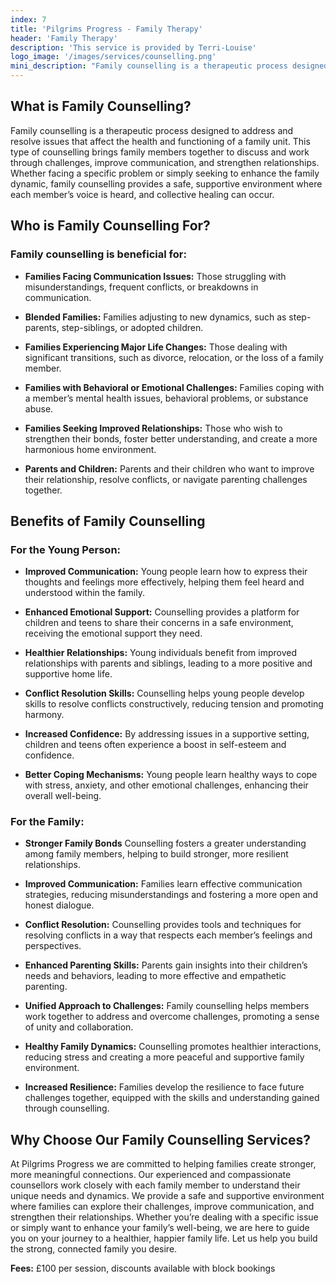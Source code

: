 ```yaml
---
index: 7
title: 'Pilgrims Progress - Family Therapy'
header: 'Family Therapy'
description: 'This service is provided by Terri-Louise'
logo_image: '/images/services/counselling.png'
mini_description: "Family counselling is a therapeutic process designed to address and resolve issues that affect the health and functioning of a family unit. This type of counselling brings family members together to discuss and work through challenges, improve communication, and strengthen relationships. Whether facing a specific problem or simply seeking to enhance the family dynamic, family counselling provides a safe, supportive environment where each member’s voice is heard, and collective healing can occur. "
---
```


## What is Family Counselling? 

Family counselling is a therapeutic process designed to address and resolve issues that affect the health and functioning of a family unit. This type of counselling brings family members together to discuss and work through challenges, improve communication, and strengthen relationships. Whether facing a specific problem or simply seeking to enhance the family dynamic, family counselling provides a safe, supportive environment where each member’s voice is heard, and collective healing can occur. 

## Who is Family Counselling For? 
### Family counselling is beneficial for: 

- **Families Facing Communication Issues:** Those struggling with misunderstandings, frequent conflicts, or breakdowns in communication. 

- **Blended Families:** Families adjusting to new dynamics, such as step-parents, step-siblings, or adopted children. 

- **Families Experiencing Major Life Changes:** Those dealing with significant transitions, such as divorce, relocation, or the loss of a family member. 

- **Families with Behavioral or Emotional Challenges:** Families coping with a member’s mental health issues, behavioral problems, or substance abuse. 

- **Families Seeking Improved Relationships:** Those who wish to strengthen their bonds, foster better understanding, and create a more harmonious home environment. 

- **Parents and Children:** Parents and their children who want to improve their relationship, resolve conflicts, or navigate parenting challenges together. 

## Benefits of Family Counselling 
### For the Young Person: 

- **Improved Communication:** Young people learn how to express their thoughts and feelings more effectively, helping them feel heard and understood within the family. 

- **Enhanced Emotional Support:** Counselling provides a platform for children and teens to share their concerns in a safe environment, receiving the emotional support they need. 

- **Healthier Relationships:** Young individuals benefit from improved relationships with parents and siblings, leading to a more positive and supportive home life. 

- **Conflict Resolution Skills:** Counselling helps young people develop skills to resolve conflicts constructively, reducing tension and promoting harmony. 

- **Increased Confidence:** By addressing issues in a supportive setting, children and teens often experience a boost in self-esteem and confidence. 

- **Better Coping Mechanisms:** Young people learn healthy ways to cope with stress, anxiety, and other emotional challenges, enhancing their overall well-being. 

### For the Family: 

- **Stronger Family Bonds** Counselling fosters a greater understanding among family members, helping to build stronger, more resilient relationships. 

- **Improved Communication:** Families learn effective communication strategies, reducing misunderstandings and fostering a more open and honest dialogue. 

- **Conflict Resolution:** Counselling provides tools and techniques for resolving conflicts in a way that respects each member’s feelings and perspectives. 

- **Enhanced Parenting Skills:** Parents gain insights into their children’s needs and behaviors, leading to more effective and empathetic parenting. 

- **Unified Approach to Challenges:** Family counselling helps members work together to address and overcome challenges, promoting a sense of unity and collaboration. 

- **Healthy Family Dynamics:** Counselling promotes healthier interactions, reducing stress and creating a more peaceful and supportive family environment. 

- **Increased Resilience:** Families develop the resilience to face future challenges together, equipped with the skills and understanding gained through counselling. 

## Why Choose Our Family Counselling Services? 

At Pilgrims Progress we are committed to helping families create stronger, more meaningful connections. Our experienced and compassionate counsellors work closely with each family member to understand their unique needs and dynamics. We provide a safe and supportive environment where families can explore their challenges, improve communication, and strengthen their relationships. Whether you’re dealing with a specific issue or simply want to enhance your family’s well-being, we are here to guide you on your journey to a healthier, happier family life. Let us help you build the strong, connected family you desire. 

**Fees:** £100 per session, discounts available with block bookings